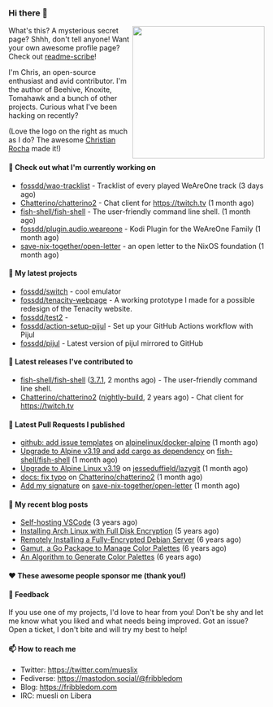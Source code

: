 ### Hi there 👋

<img align="right" src="https://raw.githubusercontent.com/muesli/muesli/master/assets/termenv.png" width="260">

What's this? A mysterious secret page? Shhh, don't tell anyone!
Want your own awesome profile page? Check out [readme-scribe](https://github.com/muesli/readme-scribe)!

I'm Chris, an open-source enthusiast and avid contributor. I'm the author of Beehive, Knoxite, Tomahawk and a bunch
of other projects. Curious what I've been hacking on recently?

(Love the logo on the right as much as I do? The awesome [Christian Rocha](https://github.com/meowgorithm/) made it!)

#### 👷 Check out what I'm currently working on

- [fossdd/wao-tracklist](https://github.com/fossdd/wao-tracklist) - Tracklist of every played WeAreOne track (3 days ago)
- [Chatterino/chatterino2](https://github.com/Chatterino/chatterino2) - Chat client for https://twitch.tv (1 month ago)
- [fish-shell/fish-shell](https://github.com/fish-shell/fish-shell) - The user-friendly command line shell. (1 month ago)
- [fossdd/plugin.audio.weareone](https://github.com/fossdd/plugin.audio.weareone) - Kodi Plugin for the WeAreOne Family (1 month ago)
- [save-nix-together/open-letter](https://github.com/save-nix-together/open-letter) - an open letter to the NixOS foundation (1 month ago)

#### 🌱 My latest projects

- [fossdd/switch](https://github.com/fossdd/switch) - cool emulator
- [fossdd/tenacity-webpage](https://github.com/fossdd/tenacity-webpage) - A working prototype I made for a possible redesign of the Tenacity website.
- [fossdd/test2](https://github.com/fossdd/test2) - 
- [fossdd/action-setup-pijul](https://github.com/fossdd/action-setup-pijul) - Set up your GitHub Actions workflow with Pijul
- [fossdd/pijul](https://github.com/fossdd/pijul) - Latest version of pijul mirrored to GitHub

#### 🔭 Latest releases I've contributed to

- [fish-shell/fish-shell](https://github.com/fish-shell/fish-shell) ([3.7.1](https://github.com/fish-shell/fish-shell/releases/tag/3.7.1), 2 months ago) - The user-friendly command line shell.
- [Chatterino/chatterino2](https://github.com/Chatterino/chatterino2) ([nightly-build](https://github.com/Chatterino/chatterino2/releases/tag/nightly-build), 2 years ago) - Chat client for https://twitch.tv

#### 🔨 Latest Pull Requests I published

- [github: add issue templates](https://github.com/alpinelinux/docker-alpine/pull/391) on [alpinelinux/docker-alpine](https://github.com/alpinelinux/docker-alpine) (1 month ago)
- [Upgrade to Alpine v3.19 and add cargo as dependency](https://github.com/fish-shell/fish-shell/pull/10471) on [fish-shell/fish-shell](https://github.com/fish-shell/fish-shell) (1 month ago)
- [Upgrade to Alpine Linux v3.19](https://github.com/jesseduffield/lazygit/pull/3541) on [jesseduffield/lazygit](https://github.com/jesseduffield/lazygit) (1 month ago)
- [docs: fix typo](https://github.com/Chatterino/chatterino2/pull/5368) on [Chatterino/chatterino2](https://github.com/Chatterino/chatterino2) (1 month ago)
- [Add my signature](https://github.com/save-nix-together/open-letter/pull/119) on [save-nix-together/open-letter](https://github.com/save-nix-together/open-letter) (1 month ago)

#### 📜 My recent blog posts

- [Self-hosting VSCode](https://fribbledom.com/posts/selfhosting-vscode/) (3 years ago)
- [Installing Arch Linux with Full Disk Encryption](https://fribbledom.com/posts/encrypted-arch-install/) (5 years ago)
- [Remotely Installing a Fully-Encrypted Debian Server](https://fribbledom.com/posts/encrypted-remote-debian-install/) (6 years ago)
- [Gamut, a Go Package to Manage Color Palettes](https://fribbledom.com/posts/gamut-package-to-handle-color-palettes/) (6 years ago)
- [An Algorithm to Generate Color Palettes](https://fribbledom.com/posts/an-algorithm-to-generate-color-palettes/) (6 years ago)

#### ❤️ These awesome people sponsor me (thank you!)


#### 💬 Feedback

If you use one of my projects, I'd love to hear from you! Don't be shy and let me know what you liked
and what needs being improved. Got an issue? Open a ticket, I don't bite and will try my best to help!

#### 📫 How to reach me

- Twitter: https://twitter.com/mueslix
- Fediverse: https://mastodon.social/@fribbledom
- Blog: https://fribbledom.com
- IRC: muesli on Libera
